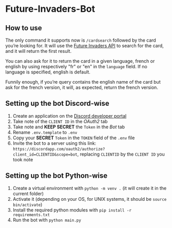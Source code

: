 # Future-Invaders-Bot

## How to use

The only command it supports now is `/cardsearch` followed by the card you’re looking for. It will use the [Future Invaders API](https://futureinvaders.com/api/doc/intro) to search for the card, and it will return the first result.

You can also ask for it to return the card in a given language, french or english by using respectively "fr" or "en" in the `language` field.
If no language is specified, english is default.

Funnily enough, if you’re query contains the english name of the card but ask for the french version, it will, as expected, return the french version.

## Setting up the bot Discord-wise

1. Create an application on the [Discord developer portal](https://discord.com/developers/applications)
2. Take note of the `CLIENT ID` in the *OAuth2* tab
3. Take note and **KEEP SECRET** the `Token` in the *Bot* tab
4. Rename `.env.template` to `.env`
5. Copy your **SECRET** `Token` in the `TOKEN` field of the `.env` file
6. Invite the bot to a server using this link: `https://discordapp.com/oauth2/authorize?client_id=CLIENTID&scope=bot`, replacing `CLIENTID` by the `CLIENT ID` you took note

## Setting up the bot Python-wise

1. Create a virtual environment with `python -m venv .` (it will create it in the current folder)
2. Activate it (depending on your OS, for UNIX systems, it should be `source bin/activate`)
3. Install the required python modules with `pip install -r requirements.txt`
4. Run the bot with `python main.py`